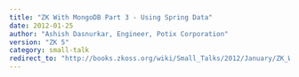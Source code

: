 ```yaml
---
title: "ZK With MongoDB Part 3 - Using Spring Data"
date: 2012-01-25
author: "Ashish Dasnurkar, Engineer, Potix Corporation"
version: "ZK 5"
category: small-talk
redirect_to: "http://books.zkoss.org/wiki/Small_Talks/2012/January/ZK_With_MongoDB_Part_3_-_Using_Spring_Data"
---
```

